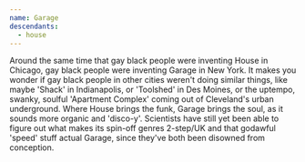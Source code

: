 ```yaml
---
name: Garage
descendants:
  - house
---
```


Around the same time that gay black people were inventing House in
Chicago, gay black people were inventing Garage in New York. It makes
you wonder if gay black people in other cities weren't doing similar
things, like maybe 'Shack' in Indianapolis, or 'Toolshed' in Des Moines,
or the uptempo, swanky, soulful 'Apartment Complex' coming out of
Cleveland's urban underground. Where House brings the funk, Garage
brings the soul, as it sounds more organic and 'disco-y'. Scientists
have still yet been able to figure out what makes its spin-off genres
2-step/UK and that godawful 'speed' stuff actual Garage, since they've
both been disowned from conception.
